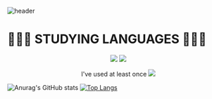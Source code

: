 ![header](https://capsule-render.vercel.app/api?type=waving&color=auto&height=200&section=header&text=Introduce%20KYUNGHO&fontSize=70)
# 🧑🏻‍💻 STUDYING LANGUAGES 🧑🏻‍💻
<div align=center> 
<img src="https://img.shields.io/badge/Android-3DDC84?style=flat-square&logo=Android&logoColor=white"/> <img src="https://img.shields.io/badge/IOS-000000?style=flat-square&logoColor=white"/>

I've used at least once
<img src="https://img.shields.io/badge/C-A8B9CC?style=flat-square&logoColor=white"/> 
</div>

![Anurag's GitHub stats](https://github-readme-stats.vercel.app/api?username=h0h0h000&show_icons=true&theme=dark)
[![Top Langs](https://github-readme-stats.vercel.app/api/top-langs/?username=h0h0h000)](https://github.com/anuraghazra/github-readme-stats)






























<!--
**h0h0h000/h0h0h000** is a ✨ _special_ ✨ repository because its `README.md` (this file) appears on your GitHub profile.

Here are some ideas to get you started:

- 🔭 I’m currently working on ...
- 🌱 I’m currently learning ...
- 👯 I’m looking to collaborate on ...
- 🤔 I’m looking for help with ...
- 💬 Ask me about ...
- 📫 How to reach me: ...
- 😄 Pronouns: ...
- ⚡ Fun fact: ...
-->
